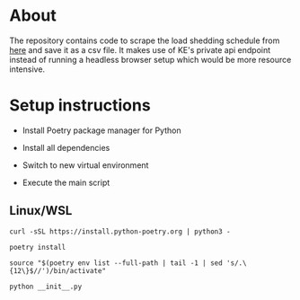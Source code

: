 # About

The repository contains code to scrape the load shedding schedule from [here](https://www.ke.com.pk/customer-services/load-shed-schedule/) and save it as a csv file. It makes use of KE's private api endpoint instead of running a headless browser setup which would be more resource intensive.

# Setup instructions

- Install Poetry package manager for Python

- Install all dependencies

- Switch to new virtual environment

- Execute the main script

## Linux/WSL

```
curl -sSL https://install.python-poetry.org | python3 -

poetry install

source "$(poetry env list --full-path | tail -1 | sed 's/.\{12\}$//')/bin/activate"

python __init__.py

```
